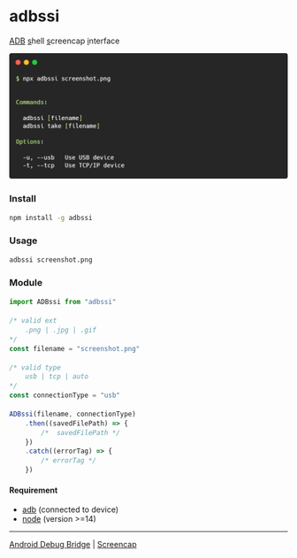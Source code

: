 # adbssi

[ADB](#) [s](#)hell [s](#)creencap [i](#)nterface

![carbon](carbon.png)

### Install

```bash
npm install -g adbssi
```

### Usage

```bash
adbssi screenshot.png
```

### Module

```js
import ADBssi from "adbssi"

/* valid ext
    .png | .jpg | .gif
*/
const filename = "screenshot.png"

/* valid type
    usb | tcp | auto
*/
const connectionType = "usb"

ADBssi(filename, connectionType)
    .then((savedFilePath) => {
        /*  savedFilePath */
    })
    .catch((errorTag) => {
        /* errorTag */
    })
```

#### Requirement

-   [adb](https://adbdriver.com/downloads/) (connected to device)
-   [node](https://nodejs.org/en/download/) (version >=14)

---

[Android Debug Bridge](https://developer.android.com/studio/command-line/adb/) | [Screencap](https://developer.android.com/studio/command-line/adb#screencap)
